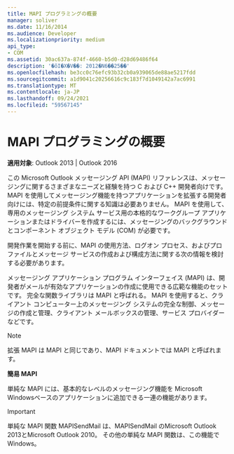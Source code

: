 ```yaml
---
title: MAPI プログラミングの概要
manager: soliver
ms.date: 11/16/2014
ms.audience: Developer
ms.localizationpriority: medium
api_type:
- COM
ms.assetid: 30ac637a-874f-4660-b5d0-d28d69486f64
description: '�ŏI�X�V��: 2012�N6��25��'
ms.openlocfilehash: be3cc0c76efc93b32cb0a939065de88ae5217fdd
ms.sourcegitcommit: a1d9041c20256616c9c183f7d1049142a7ac6991
ms.translationtype: MT
ms.contentlocale: ja-JP
ms.lasthandoff: 09/24/2021
ms.locfileid: "59567145"
---
```

# <a name="mapi-programming-overview"></a>MAPI プログラミングの概要

  
  
**適用対象**: Outlook 2013 | Outlook 2016 
  
この Microsoft Outlook メッセージング API (MAPI) リファレンスは、メッセージングに関するさまざまなニーズと経験を持つ C および C++ 開発者向けです。 MAPI を使用してメッセージング機能を持つアプリケーションを拡張する開発者向けには、特定の前提条件に関する知識は必要ありません。 MAPI を使用して、専用のメッセージング システム サービス用の本格的なワークグループ アプリケーションまたはドライバーを作成するには、メッセージングのバックグラウンドとコンポーネント オブジェクト モデル (COM) が必要です。
  
開発作業を開始する前に、MAPI の使用方法、ログオン プロセス、およびプロファイルとメッセージ サービスの作成および構成方法に関する次の情報を検討する必要があります。
  
メッセージング アプリケーション プログラム インターフェイス (MAPI) は、開発者がメールが有効なアプリケーションの作成に使用できる広範な機能のセットです。 完全な関数ライブラリは MAPI と呼ばれる。 MAPI を使用すると、クライアント コンピューター上のメッセージング システムの完全な制御、メッセージの作成と管理、クライアント メールボックスの管理、サービス プロバイダーなどです。
  
> [!NOTE]
> 拡張 MAPI は MAPI と同じであり、MAPI ドキュメントでは MAPI と呼ばれます。 
  
 **簡易 MAPI**
  
単純な MAPI には、基本的なレベルのメッセージング機能を Microsoft Windowsベースのアプリケーションに追加できる一連の機能があります。
  
> [!IMPORTANT]
> 単純な MAPI 関数 MAPISendMail は、MAPISendMail のMicrosoft Outlook 2013とMicrosoft Outlook 2010。 その他の単純な MAPI 関数は、この機能でWindows。 
  

